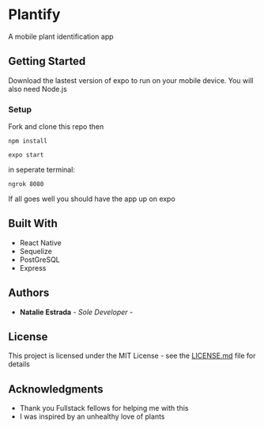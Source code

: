 # Plantify

A mobile plant identification app

## Getting Started

Download the lastest version of expo to run on your mobile device.
You will also need Node.js

### Setup

Fork and clone this repo then 

```
npm install
```

```
expo start
```
in seperate terminal:
```
ngrok 8080
```
If all goes well you should have the app up on expo


## Built With

* React Native
* Sequelize
* PostGreSQL
* Express

## Authors

* **Natalie Estrada** - *Sole Developer* - 

## License

This project is licensed under the MIT License - see the [LICENSE.md](LICENSE.md) file for details

## Acknowledgments

* Thank you Fullstack fellows for helping me with this 
* I was inspired by an unhealthy love of plants

